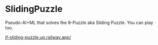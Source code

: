 # SlidingPuzzle

Pseudo-AI+ML that solves the 8-Puzzle aka Sliding Puzzle. You can play too.

[jf-sliding-puzzle.up.railway.app/](https://jf-sliding-puzzle.up.railway.app/)
